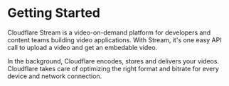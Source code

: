 # Getting Started

Cloudflare Stream is a video-on-demand platform for developers and content teams building video applications. With Stream, it's one easy API call to upload a video and get an embedable video.

In the background, Cloudflare encodes, stores and delivers your videos. Cloudflare takes care of optimizing the right format and bitrate for every device and network connection.

<stream src="31c9291ab41fac05471db4e73aa11717" autoplay loop preload height="270px" width="480px"></stream><script data-cfasync="false" defer type="text/javascript" src="https://embed.videodelivery.net/embed/r4xu.fla9.latest.js?video=31c9291ab41fac05471db4e73aa11717"></script>
